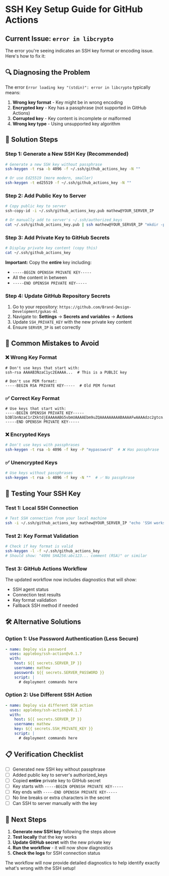 # SSH Key Setup Guide for GitHub Actions

## Current Issue: `error in libcrypto`

The error you're seeing indicates an SSH key format or encoding issue. Here's how to fix it:

## 🔍 **Diagnosing the Problem**

The error `Error loading key "(stdin)": error in libcrypto` typically means:
1. **Wrong key format** - Key might be in wrong encoding
2. **Encrypted key** - Key has a passphrase (not supported in GitHub Actions)
3. **Corrupted key** - Key content is incomplete or malformed
4. **Wrong key type** - Using unsupported key algorithm

## 🔧 **Solution Steps**

### Step 1: Generate a New SSH Key (Recommended)

```bash
# Generate a new SSH key without passphrase
ssh-keygen -t rsa -b 4096 -f ~/.ssh/github_actions_key -N ""

# Or use Ed25519 (more modern, smaller)
ssh-keygen -t ed25519 -f ~/.ssh/github_actions_key -N ""
```

### Step 2: Add Public Key to Server

```bash
# Copy public key to server
ssh-copy-id -i ~/.ssh/github_actions_key.pub mathew@YOUR_SERVER_IP

# Or manually add to server's ~/.ssh/authorized_keys
cat ~/.ssh/github_actions_key.pub | ssh mathew@YOUR_SERVER_IP "mkdir -p ~/.ssh && cat >> ~/.ssh/authorized_keys"
```

### Step 3: Add Private Key to GitHub Secrets

```bash
# Display private key content (copy this)
cat ~/.ssh/github_actions_key
```

**Important:** Copy the **entire** key including:
- `-----BEGIN OPENSSH PRIVATE KEY-----`
- All the content in between
- `-----END OPENSSH PRIVATE KEY-----`

### Step 4: Update GitHub Repository Secrets

1. Go to your repository: `https://github.com/Brand-Design-Development/gukas-ml`
2. Navigate to: **Settings** → **Secrets and variables** → **Actions**
3. Update `SSH_PRIVATE_KEY` with the new private key content
4. Ensure `SERVER_IP` is set correctly

## 🚨 **Common Mistakes to Avoid**

### ❌ Wrong Key Format
```
# Don't use keys that start with:
ssh-rsa AAAAB3NzaC1yc2EAAAA...  # This is a PUBLIC key

# Don't use PEM format:
-----BEGIN RSA PRIVATE KEY-----  # Old PEM format
```

### ✅ Correct Key Format
```
# Use keys that start with:
-----BEGIN OPENSSH PRIVATE KEY-----
b3BlbnNzaC1rZXktdjEAAAAABG5vbmUAAAAEbm9uZQAAAAAAAAABAAAAFwAAAAdzc2gtcn...
-----END OPENSSH PRIVATE KEY-----
```

### ❌ Encrypted Keys
```bash
# Don't use keys with passphrases
ssh-keygen -t rsa -b 4096 -f key -P "mypassword"  # ❌ Has passphrase
```

### ✅ Unencrypted Keys
```bash
# Use keys without passphrases
ssh-keygen -t rsa -b 4096 -f key -N ""  # ✅ No passphrase
```

## 🔬 **Testing Your SSH Key**

### Test 1: Local SSH Connection
```bash
# Test SSH connection from your local machine
ssh -i ~/.ssh/github_actions_key mathew@YOUR_SERVER_IP "echo 'SSH works!'"
```

### Test 2: Key Format Validation
```bash
# Check if key format is valid
ssh-keygen -l -f ~/.ssh/github_actions_key
# Should show: "4096 SHA256:abc123... comment (RSA)" or similar
```

### Test 3: GitHub Actions Workflow
The updated workflow now includes diagnostics that will show:
- SSH agent status
- Connection test results
- Key format validation
- Fallback SSH method if needed

## 🛠️ **Alternative Solutions**

### Option 1: Use Password Authentication (Less Secure)
```yaml
- name: Deploy via password
  uses: appleboy/ssh-action@v0.1.7
  with:
    host: ${{ secrets.SERVER_IP }}
    username: mathew
    password: ${{ secrets.SERVER_PASSWORD }}
    script: |
      # deployment commands here
```

### Option 2: Use Different SSH Action
```yaml
- name: Deploy via different SSH action
  uses: appleboy/ssh-action@v0.1.7
  with:
    host: ${{ secrets.SERVER_IP }}
    username: mathew
    key: ${{ secrets.SSH_PRIVATE_KEY }}
    script: |
      # deployment commands here
```

## 📋 **Verification Checklist**

- [ ] Generated new SSH key without passphrase
- [ ] Added public key to server's authorized_keys
- [ ] Copied **entire** private key to GitHub secret
- [ ] Key starts with `-----BEGIN OPENSSH PRIVATE KEY-----`
- [ ] Key ends with `-----END OPENSSH PRIVATE KEY-----`
- [ ] No line breaks or extra characters in the secret
- [ ] Can SSH to server manually with the key

## 🔄 **Next Steps**

1. **Generate new SSH key** following the steps above
2. **Test locally** that the key works
3. **Update GitHub secret** with the new private key
4. **Run the workflow** - it will now show diagnostics
5. **Check the logs** for SSH connection status

The workflow will now provide detailed diagnostics to help identify exactly what's wrong with the SSH setup!
